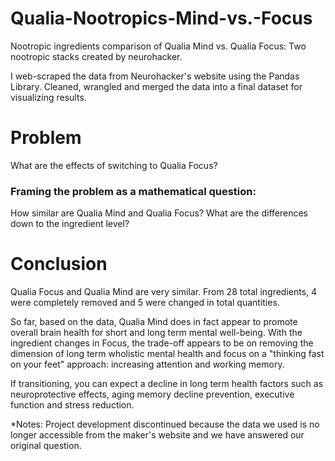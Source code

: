 # Qualia-Nootropics-Mind-vs.-Focus
Nootropic ingredients comparison of Qualia Mind vs. Qualia Focus: 
Two nootropic stacks created by neurohacker.

I web-scraped the data from Neurohacker's website using the Pandas Library.
Cleaned, wrangled and merged the data into a final dataset for visualizing results.

# Problem 
What are the effects of switching to Qualia Focus?

### Framing the problem as a mathematical question:
  How similar are Qualia Mind and Qualia Focus? 
  What are the differences down to the ingredient level?

# Conclusion
  Qualia Focus and Qualia Mind are very similar. From 28 total ingredients, 4 were completely removed and 5 were changed in total quantities.
  
  So far, based on the data, Qualia Mind does in fact appear to promote overall brain health for short and long term mental well-being. With the ingredient changes in Focus, the trade-off appears to be on removing the dimension of long term wholistic mental health and focus on a "thinking fast on your feet" approach: increasing attention and working memory.

If transitioning, you can expect a decline in long term health factors such as neuroprotective effects, aging memory decline prevention, executive function and stress reduction. 

*Notes: 
Project development discontinued because the data we used is no longer accessible from the maker's website and we have answered our original question.



